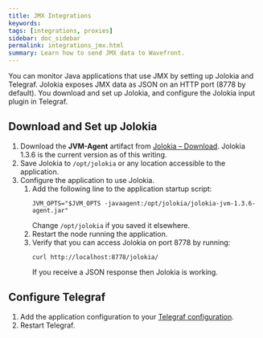 ```yaml
---
title: JMX Integrations
keywords:
tags: [integrations, proxies]
sidebar: doc_sidebar
permalink: integrations_jmx.html
summary: Learn how to send JMX data to Wavefront.
---
```


You can monitor Java applications that use JMX by setting up Jolokia and Telegraf. Jolokia exposes JMX data as JSON on an HTTP port (8778 by default). You download and set up Jolokia, and configure the Jolokia input plugin in Telegraf.

## Download and Set up Jolokia

1. Download the **JVM-Agent** artifact from [Jolokia – Download](https://jolokia.org/download.html). Jolokia 1.3.6 is the current version as of this writing.
1. Save Jolokia to `/opt/jolokia` or any location accessible to the application.
1. Configure the application to use Jolokia.
   1. Add the following line to the application startup script:
      ```
      JVM_OPTS="$JVM_OPTS -javaagent:/opt/jolokia/jolokia-jvm-1.3.6-agent.jar"
      ```
      Change `/opt/jolokia` if you saved it elsewhere.
   1. Restart the node running the application.
   1. Verify that you can access Jolokia on port 8778 by running:
      ```
      curl http://localhost:8778/jolokia/
      ```
      If you receive a JSON response then Jolokia is working.

## Configure Telegraf

1. Add the application configuration to your [Telegraf configuration](https://github.com/influxdata/telegraf/tree/master/plugins/inputs/jolokia).
2. Restart Telegraf.
